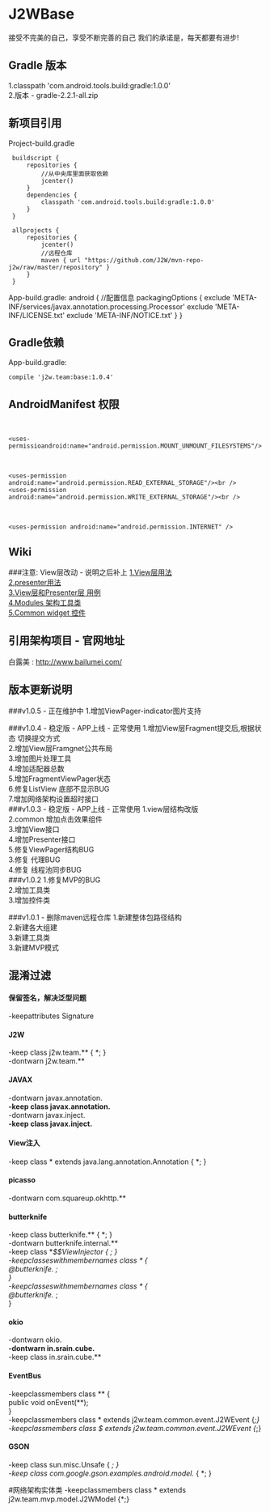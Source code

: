 J2WBase
===================================
接受不完美的自己，享受不断完善的自己 我们的承诺是，每天都要有进步!

Gradle 版本
-----------------------------------
1.classpath 'com.android.tools.build:gradle:1.0.0'<br />
2.版本 - gradle-2.2.1-all.zip<br />

新项目引用
-----------------------------------
Project-build.gradle

     buildscript {
         repositories {
             //从中央库里面获取依赖
             jcenter()
         }
         dependencies {
             classpath 'com.android.tools.build:gradle:1.0.0'
         }
     }
     
     allprojects {
         repositories {
             jcenter()
             //远程仓库
             maven { url "https://github.com/J2W/mvn-repo-j2w/raw/master/repository" }
         }
     }

App-build.gradle:
    android {
        //配置信息
        packagingOptions {
        exclude 'META-INF/services/javax.annotation.processing.Processor'
        exclude 'META-INF/LICENSE.txt'
        exclude 'META-INF/NOTICE.txt'
        }
    }

Gradle依赖
-----------------------------------
App-build.gradle:<br />

    compile 'j2w.team:base:1.0.4'

AndroidManifest 权限
-----------------------------------
<!-- SDCard中创建与删除文件权限 --><br />
    
    <uses-permissioandroid:name="android.permission.MOUNT_UNMOUNT_FILESYSTEMS"/>
<!-- 读写权限 --><br />
    
    <uses-permission android:name="android.permission.READ_EXTERNAL_STORAGE"/><br />
    <uses-permission android:name="android.permission.WRITE_EXTERNAL_STORAGE"/><br />
<!-- 网络权限 --><br />

    <uses-permission android:name="android.permission.INTERNET" />

Wiki
-----------------------------------
###注意: View层改动 - 说明之后补上
[1.View层用法](https://github.com/J2W/J2WBase/wiki/1.View%E5%B1%82%E7%94%A8%E6%B3%95)<br />
[2.presenter用法](https://github.com/J2W/J2WBase/wiki/2.presenter%E7%94%A8%E6%B3%95)<br />
[3.View层和Presenter层 用例](https://github.com/J2W/J2WBase/wiki/3.View%E5%B1%82%E5%92%8CPresenter%E5%B1%82-%E7%94%A8%E4%BE%8B)<br />
[4.Modules 架构工具类](https://github.com/J2W/J2WBase/wiki/4.Modules-%E6%9E%B6%E6%9E%84%E5%B7%A5%E5%85%B7%E7%B1%BB)<br />
[5.Common widget 控件](https://github.com/J2W/J2WBase/wiki/5.Common-widget-%E6%8E%A7%E4%BB%B6)<br />

引用架构项目 - 官网地址
-----------------------------------
白露美 : http://www.bailumei.com/

版本更新说明
-----------------------------------
###v1.0.5 - 正在维护中
1.增加ViewPager-indicator图片支持

###v1.0.4 - 稳定版 - APP上线 - 正常使用
1.增加View层Fragment提交后,根据状态 切换提交方式<br />
2.增加View层Framgnet公共布局<br />
3.增加图片处理工具<br />
4.增加适配器总数<br />
5.增加FragmentViewPager状态<br />
6.修复ListView 底部不显示BUG<br />
7.增加网络架构设置超时接口<br />
###v1.0.3 - 稳定版 - APP上线 - 正常使用
1.view层结构改版<br />
2.common 增加点击效果组件<br />
3.增加View接口<br/>
4.增加Presenter接口<br/>
5.修复ViewPager结构BUG<br/>
3.修复 代理BUG<br />
4.修复 线程池同步BUG<br/>
###v1.0.2
1.修复MVP的BUG<br />
2.增加工具类<br />
3.增加控件类<br />

###v1.0.1 - 删除maven远程仓库
1.新建整体包路径结构<br />
2.新建各大组建<br />
3.新建工具类<br />
3.新建MVP模式<br />

混淆过滤
-----------------------------------
#### 保留签名，解决泛型问题<br />
-keepattributes Signature<br />

#### J2W
-keep class j2w.team.** { *; } <br />
-dontwarn j2w.team.**<br />

#### JAVAX
-dontwarn javax.annotation.**<br />
-keep class javax.annotation.**<br />
-dontwarn javax.inject.**<br />
-keep class javax.inject.**<br />

#### View注入
-keep class * extends java.lang.annotation.Annotation { *; }<br />

#### picasso
-dontwarn com.squareup.okhttp.**<br />

#### butterknife
-keep class butterknife.** { *; }<br />
-dontwarn butterknife.internal.**<br />
-keep class **$$ViewInjector { *; }<br />
-keepclasseswithmembernames class * {<br />
    @butterknife.* <fields>;<br />
}<br />
-keepclasseswithmembernames class * {<br />
    @butterknife.* <methods>;<br />
}<br />

#### okio
-dontwarn okio.**<br />
-dontwarn in.srain.cube.**<br />
-keep class in.srain.cube.**<br />

#### EventBus
-keepclassmembers class ** {<br />
    public void onEvent(**);<br />
}<br />
-keepclassmembers class * extends j2w.team.common.event.J2WEvent {*;}<br />
-keepclassmembers class *$* extends j2w.team.common.event.J2WEvent {*;}<br />

#### GSON
-keep class sun.misc.Unsafe { *; }<br />
-keep class com.google.gson.examples.android.model.* { *; } <br />

#网络架构实体类
-keepclassmembers class * extends j2w.team.mvp.model.J2WModel {*;} <br />